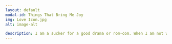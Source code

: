 ```yaml
---
layout: default
modal-id: Things That Bring Me Joy
img: Love Icon.jpg
alt: image-alt

description: I am a sucker for a good drama or rom-com. When I am not watching a good movie or binging a show, I love going out and doing something active outdoors such as hiking with my dog, and taking him to the beach or paddle boarding. I love to eat good food and try new recipes and love satisfying that sweet tooth!
---
```

